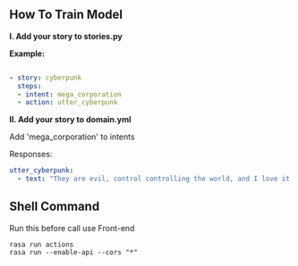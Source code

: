 ## How To Train Model


**I. Add your story to stories.py**

**Example:**

```yaml

- story: cyberpunk 
  steps:
  - intent: mega_corporation
  - action: utter_cyberpunk
```

**II. Add your story to domain.yml**

Add 'mega_corporation' to intents

Responses:

```yaml
utter_cyberpunk:
  - text: "They are evil, control controlling the world, and I love it!"
```


## Shell Command

Run this before call use Front-end
```shell
rasa run actions
rasa run --enable-api --cors "*"
```
